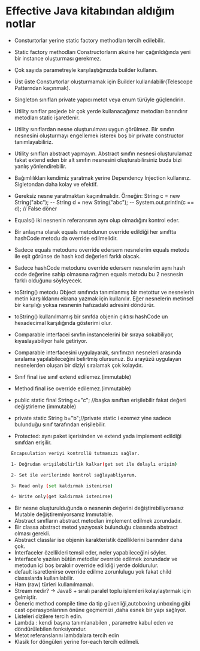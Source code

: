 # Effective Java kitabından aldığım notlar

- Consturtorlar yerine static factory methodları tercih edilebilir.
- Static factory methodları Constructorların aksine her çağırıldığında yeni bir instance oluşturması gerekmez.
- Çok sayıda parametreyle karşılaştığınızda builder kullanın.
- Üst üste Consturtorlar oluşturmamak için Builder kullanılabilir(Telescope Patterndan kaçınmak).
- Singleton sınıfları private yapıcı metot veya enum türüyle güçlendirin.
- Utility sınıflar projede bir çok yerde kullanacağımız metodları barındırır metodları static işaretlenir.
- Utility sınıflardan nesne oluşturulması uygun görülmez. Bir sınıfın nesnesini oluşturmayı engellemek isterek boş bir private constructor tanımlayabiliriz.
- Utility sınıfları abstract yapmayın. Abstract sınıfın nesnesi oluşturulamaz fakat extend eden bir alt sınıfın
  nesnesini oluşturabilirsiniz buda bizi yanlış yönlendirebilir.
- Bağımlılıkları kendimiz yaratmak yerine Dependency Injection kullanırız. Sigletondan daha kolay ve efektif.

- Gereksiz nesne yaratmaktan kaçınılmalıdır. Örneğin:
  String c = new String("abc"); -- String d = new String("abc"); -- System.out.println(c == d);  // False döner

- Equals() iki nesnenin referansının aynı olup olmadığını kontrol eder.
- Bir anlaşma olarak equals metodunun override edildiği her sınıftta hashCode metodu da override edilmelidir.
- Sadece equals metodunu override edersem nesnelerim equals metodu ile eşit görünse de hash kod  değerleri farklı olacak.
- Sadece hashCode metodunu override edersem nesnelerim aynı hash code değerine sahip olmasına rağmen equals metodu bu 2 nesnesin farklı olduğunu söyleyecek.
- toString() metodu Object sınıfında tanımlanmış bir metottur ve nesnelerin metin karşılıklarını ekrana yazmak için kullanılır. Eğer nesnelerin metinsel bir karşılığı yoksa nesnenin hafızadaki adresini döndürür.
- toString() kullanılmamış bir sınıfda objenin çıktısı hashCode un hexadecimal karşılığında gösterimi olur.
- Comparable interfacei sınıfın instancelerini bir sıraya sokabiliyor, kıyaslayabiliyor hale getiriyor.
- Comparable interfacesini uygulayarak, sınıfınızın nesneleri arasında sıralama yapılabileceğini belirtmiş olursunuz. Bu arayüzü uygulayan nesnelerden oluşan bir diziyi sıralamak çok kolaydır.
- Sınıf final ise sınıf extend edilemez.(immutable)
- Method final ise override edilemez.(immutable)
- public static final String c="c"; //başka sınıftan erişilebilir fakat değeri değiştirleme (immutable)
- private static String b="b";//private static i ezemez yine sadece bulunduğu sınıf tarafından erişilebilir.
- Protected: aynı paket içerisinden ve extend yada implement edildiği sınıfdan erişilir.
```bash
  Encapsulation veriyi kontrollü tutmamızı sağlar.

  1- Doğrudan erişilebilirlik kalkar(get set ile dolaylı erişim)

  2- Set ile verilerimde kontrol sağlayabliyorum.

  3- Read only (set kaldırmak istenirse)

  4- Write only(get kaldırmak istenirse)
``` 

- Bir nesne oluşturulduğunda o nesnenin değerini değiştirebiliyorsanız Mutable değiştiremiyorsanız Immutable.
- Abstract sınıfların abstract metodları implement edilmek zorundadır.
- Bir classa abstract metod yazıyosak bulunduğu classında abstract olması gerekli.
- Abstract classlar ise objenin karakteristik özelliklerini barındırır daha çok.
- Interfaceler özellikleri temsil eder, neler yapabileceğini söyler.
- Interface'e yazılan  bütün metodlar override edilmek zorundadır ve metodun içi boş bırakılır override edildiği yerde doldurulur.
- default isaretlenirse override edilme zorunlulugu yok fakat child classslarda kullanılabilir.
- Ham (raw) türleri kullanılmamalı.
- Stream nedir? -> Java8 + sıralı paralel toplu işlemleri kolaylaştırmak için gelmiştir.
- Generic method compile time da tip güvenliği,autoboxing unboxing gibi cast operasyonlarının önüne geçmemizi ,daha esnek bir yapı sağlıyor.
- Listeleri dizilere tercih edin.
- Lambda : kendi başına tanımlanabilen , parametre kabul eden ve döndürülebilen fonksiyondur.
- Metot referanslarını lambdalara tercih edin
-  Klasik for döngüleri yerine for-each tercih edilmeli.

